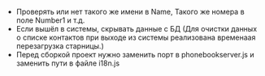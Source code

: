 -  Проверять или нет такого же имени в Name, Такого же номера в поле Number1 и т.д.
-  Если вышёл в системы, скрывать данные с БД (Для очистки данных о списке контактов при выходе из системы реализована временаая перезагрузка старницы.)
-  Перед сборкой проект нужно заменить порт в phonebookserver.js и заменить пути в файле i18n.js
